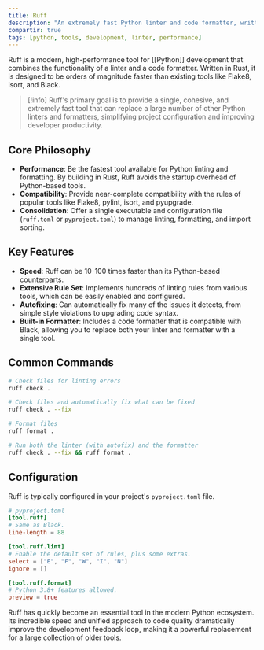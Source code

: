 ```yaml
---
title: Ruff
description: "An extremely fast Python linter and code formatter, written in Rust, designed to be a near drop-in replacement for a suite of other tools."
compartir: true
tags: [python, tools, development, linter, performance]
---
```


Ruff is a modern, high-performance tool for [[Python]] development that combines the functionality of a linter and a code formatter. Written in Rust, it is designed to be orders of magnitude faster than existing tools like Flake8, isort, and Black.

> [!info]
> Ruff's primary goal is to provide a single, cohesive, and extremely fast tool that can replace a large number of other Python linters and formatters, simplifying project configuration and improving developer productivity.

## Core Philosophy

- **Performance**: Be the fastest tool available for Python linting and formatting. By building in Rust, Ruff avoids the startup overhead of Python-based tools.
- **Compatibility**: Provide near-complete compatibility with the rules of popular tools like Flake8, pylint, isort, and pyupgrade.
- **Consolidation**: Offer a single executable and configuration file (`ruff.toml` or `pyproject.toml`) to manage linting, formatting, and import sorting.

## Key Features

- **Speed**: Ruff can be 10-100 times faster than its Python-based counterparts.
- **Extensive Rule Set**: Implements hundreds of linting rules from various tools, which can be easily enabled and configured.
- **Autofixing**: Can automatically fix many of the issues it detects, from simple style violations to upgrading code syntax.
- **Built-in Formatter**: Includes a code formatter that is compatible with Black, allowing you to replace both your linter and formatter with a single tool.

## Common Commands

```bash
# Check files for linting errors
ruff check .

# Check files and automatically fix what can be fixed
ruff check . --fix

# Format files
ruff format .

# Run both the linter (with autofix) and the formatter
ruff check . --fix && ruff format .
```

## Configuration

Ruff is typically configured in your project's `pyproject.toml` file.

```toml
# pyproject.toml
[tool.ruff]
# Same as Black.
line-length = 88

[tool.ruff.lint]
# Enable the default set of rules, plus some extras.
select = ["E", "F", "W", "I", "N"]
ignore = []

[tool.ruff.format]
# Python 3.8+ features allowed.
preview = true
```

Ruff has quickly become an essential tool in the modern Python ecosystem. Its incredible speed and unified approach to code quality dramatically improve the development feedback loop, making it a powerful replacement for a large collection of older tools.